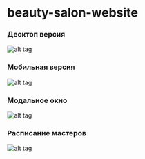 # beauty-salon-website
### Десктоп версия ###
![alt tag](https://sun1-25.userapi.com/PwQRbYbE_ea2TXAIfErMme9E1tR2DWdHoNcHgw/Tx9QHL6hxNQ.jpg "Десктоп версия")
### Мобильная версия ###
![alt tag](https://sun1-83.userapi.com/9tjm3gJwJT7kGQBPBfqo01kNr8garD7nxYk-kg/Bd5yqO-hfNI.jpg "Мобильная версия")
### Модальное окно ###
![alt tag](https://sun1-17.userapi.com/90fbJtWHmGcFbPTO2hU5SxYD82-vjvY9nn9IsQ/rbcC_GQh0A8.jpg "Модальное окно")
### Расписание мастеров ###
![alt tag](https://sun1-28.userapi.com/HQcpNNrZM4UMDSruF4M3hNm1VT7HEcK_XWrsPg/BIkQAKGY2vI.jpg "Блок расписания мастеров")
